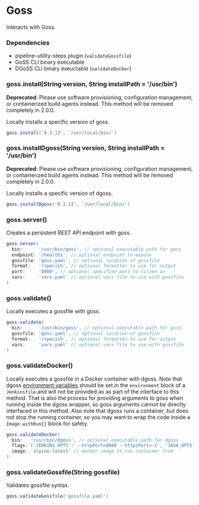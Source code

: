 # Goss

Interacts with Goss.

### Dependencies

- pipeline-utility-steps plugin (`validateGossfile`)
- GoSS CLI binary executable
- DGoSS CLI binary exeuctable (`validateDocker`)

### goss.install(String version, String installPath = '/usr/bin')
**Deprecated**:
Please use software provisioning, configuration management, or containerized build agents instead. This method will be removed completely in 2.0.0.

Locally installs a specific version of goss.

```groovy
goss.install('0.3.13', '/usr/local/bin/')
```

### goss.installDgoss(String version, String installPath = '/usr/bin')
**Deprecated**:
Please use software provisioning, configuration management, or containerized build agents instead. This method will be removed completely in 2.0.0.

Locally installs a specific version of dgoss.

```groovy
goss.installDgoss('0.3.13', '/usr/local/bin/')
```

### goss.server()
Creates a persistent REST API endpoint with goss.

```groovy
goss.server(
  bin:      '/usr/bin/goss', // optional executable path for goss
  endpoint: '/healthz', // optional endpoint to expose
  gossfile: 'goss.yaml', // optional location of gossfile
  format:   'rspecish', // optional formatter to use for output
  port:     '8080', // optional specified port to listen on
  vars:     'vars.yaml' // optional vars file to use with gossfile
)
```

### goss.validate()
Locally executes a gossfile with goss.

```groovy
goss.validate(
  bin:      '/usr/bin/goss', // optional executable path for goss
  gossfile: 'goss.yaml', // optional location of gossfile
  format:   'rspecish', // optional formatter to use for output
  vars:     'vars.yaml' // optional vars file to use with gossfile
)
```

### goss.validateDocker()
Locally executes a gossfile in a Docker container with dgoss.
Note that dgoss [environment variables](https://github.com/aelsabbahy/goss/tree/master/extras/dgoss#environment-vars-and-defaults) should be set in the `environment` block of a `Jenkinsfile` and will not be provided as as part of the interface to this method. That is also the process for providing arguments to goss when running inside the dgoss wrapper, so goss arguments cannot be directly interfaced in this method. Also note that dgoss runs a container, but does not stop the running container, so you may want to wrap the code inside a `Image.withRun{}` block for safety.

```groovy
goss.validateDocker(
  bin:   '/usr/bin/dgoss', // optional executable path for dgoss
  flags: ['JENKINS_OPTS':'--httpPort=8080 --httpsPort=-1', 'JAVA_OPTS':'-Xmx1048m'], // optional flags for container run
  image: 'alpine:latest' // docker image to run container from
)
```

### goss.validateGossfile(String gossfile)
Validates gossfile syntax.

```groovy
goss.validateGossfile('gossfile.yaml')
```
